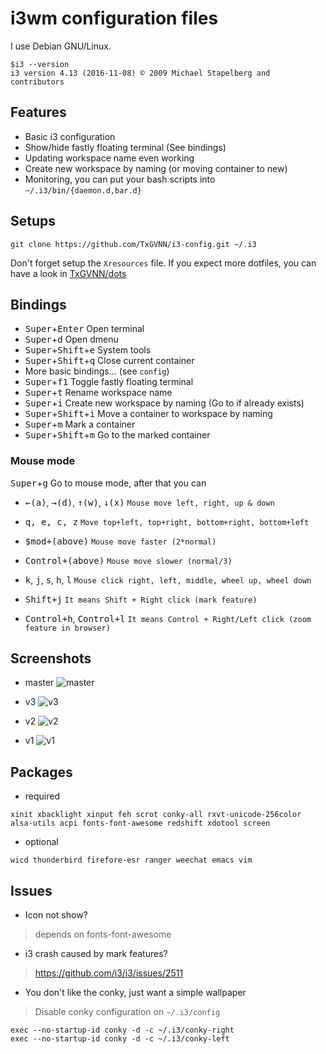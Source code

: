 # i3wm configuration files

I use Debian GNU/Linux.
```
$i3 --version
i3 version 4.13 (2016-11-08) © 2009 Michael Stapelberg and contributors
```
## Features

- Basic i3 configuration
- Show/hide fastly floating terminal (See bindings)
- Updating workspace name even working
- Create new workspace by naming (or moving container to new)
- Monitoring, you can put your bash scripts into `~/.i3/bin/{daemon.d,bar.d}`

## Setups
```
git clone https://github.com/TxGVNN/i3-config.git ~/.i3
```
Don't forget setup the `Xresources` file. If you expect more dotfiles, you can have a look in [TxGVNN/dots](https://github.com/TxGVNN/dots.git)

## Bindings
* <kbd>Super</kbd>+<kbd>Enter</kbd> Open terminal
* <kbd>Super</kbd>+<kbd>d</kbd> Open dmenu
* <kbd>Super</kbd>+<kbd>Shift</kbd>+<kbd>e</kbd> System tools
* <kbd>Super</kbd>+<kbd>Shift</kbd>+<kbd>q</kbd> Close current container
* More basic bindings... (see `config`)
* <kbd>Super</kbd>+<kbd>f1</kbd> Toggle fastly floating terminal
* <kbd>Super</kbd>+<kbd>t</kbd> Rename workspace name
* <kbd>Super</kbd>+<kbd>i</kbd> Create new workspace by naming (Go to if already exists)
* <kbd>Super</kbd>+<kbd>Shift</kbd>+<kbd>i</kbd> Move a container to workspace by naming
* <kbd>Super</kbd>+<kbd>m</kbd> Mark a container
* <kbd>Super</kbd>+<kbd>Shift</kbd>+<kbd>m</kbd> Go to the marked container

### Mouse mode
<kbd>Super</kbd>+<kbd>g</kbd> Go to mouse mode, after that you can

* <kbd>&larr;(a)</kbd>, <kbd>&rarr;(d)</kbd>, <kbd>&uarr;(w)</kbd>, <kbd>&darr;(x)</kbd> `Mouse move left, right, up & down`

* <kbd>q, e, c, z</kbd> `Move top+left, top+right, bottom+right, bottom+left`

* <kbd>$mod+(above)</kbd> `Mouse move faster (2*normal)`

* <kbd>Control+(above)</kbd> `Mouse move slower (normal/3)`

* <kbd>k</kbd>, <kbd>j</kbd>, <kbd>s</kbd>, <kbd>h</kbd>, <kbd>l</kbd> `Mouse click right, left, middle, wheel up, wheel down`

* <kbd>Shift+j</kbd> `It means Shift + Right click (mark feature)`

* <kbd>Control+h</kbd>, <kbd>Control+l</kbd> `It means Control + Right/Left click (zoom feature in browser)`

## Screenshots

- master
![master](https://user-images.githubusercontent.com/9713793/48619359-d4f28b00-e9ce-11e8-806c-95d349fcc7d5.png)

- v3
![v3](https://user-images.githubusercontent.com/9713793/46845799-325f4f00-ce07-11e8-81f1-b184a8d49f1f.png)

- v2
![v2](https://user-images.githubusercontent.com/9713793/46845797-312e2200-ce07-11e8-9631-27e27c6c8678.png)

- v1
![v1](https://user-images.githubusercontent.com/9713793/46845798-312e2200-ce07-11e8-9ad4-58f91538aa17.png)

## Packages
- required

``xinit xbacklight xinput feh scrot conky-all rxvt-unicode-256color alsa-utils acpi fonts-font-awesome redshift xdotool screen
``
- optional

``wicd thunderbird firefore-esr ranger weechat emacs vim
``

## Issues
- Icon not show?

>depends on fonts-font-awesome

- i3 crash caused by mark features?

>https://github.com/i3/i3/issues/2511

- You don't like the conky, just want a simple wallpaper
>Disable conky configuration on `~/.i3/config`

```
exec --no-startup-id conky -d -c ~/.i3/conky-right
exec --no-startup-id conky -d -c ~/.i3/conky-left
```
